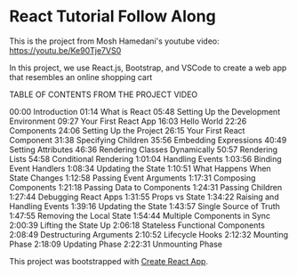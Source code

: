 # React Tutorial Follow Along

This is the project from Mosh Hamedani's youtube video: https://youtu.be/Ke90Tje7VS0

In this project, we use React.js, Bootstrap, and VSCode to create a web app that resembles an online shopping cart

TABLE OF CONTENTS FROM THE PROJECT VIDEO

00:00 Introduction
01:14 What is React
05:48 Setting Up the Development Environment 
09:27 Your First React App
16:03 Hello World
22:26 Components
24:06 Setting Up the Project
26:15 Your First React Component
31:38 Specifying Children
35:56 Embedding Expressions
40:49 Setting Attributes
46:36 Rendering Classes Dynamically
50:57 Rendering Lists
54:58 Conditional Rendering
1:01:04 Handling Events
1:03:56 Binding Event Handlers
1:08:34 Updating the State
1:10:51 What Happens When State Changes 
1:12:58 Passing Event Arguments
1:17:31 Composing Components
1:21:18 Passing Data to Components
1:24:31 Passing Children
1:27:44 Debugging React Apps
1:31:55 Props vs State
1:34:22 Raising and Handling Events
1:39:16 Updating the State
1:43:57 Single Source of Truth
1:47:55 Removing the Local State
1:54:44 Multiple Components in Sync 
2:00:39 Lifting the State Up
2:06:18 Stateless Functional Components
2:08:49 Destructuring Arguments
2:10:52 Lifecycle Hooks
2:12:32 Mounting Phase 
2:18:09 Updating Phase 
2:22:31 Unmounting Phase

This project was bootstrapped with [Create React App](https://github.com/facebook/create-react-app).

